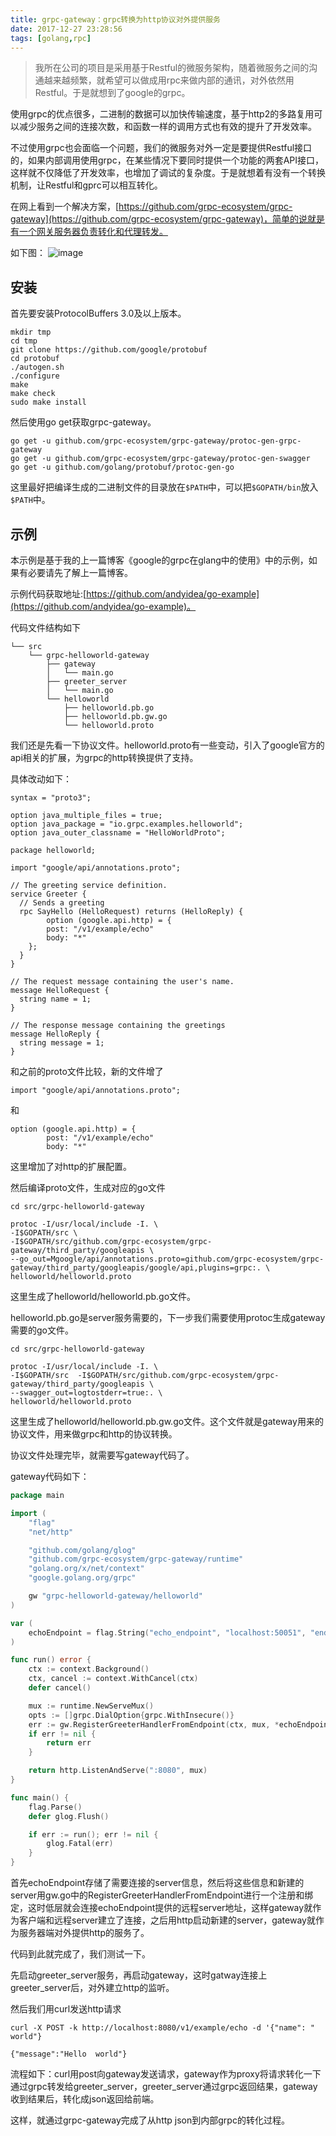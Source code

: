 ```yaml
---
title: grpc-gateway：grpc转换为http协议对外提供服务
date: 2017-12-27 23:28:56
tags: [golang,rpc]
---
```


> 我所在公司的项目是采用基于Restful的微服务架构，随着微服务之间的沟通越来越频繁，就希望可以做成用rpc来做内部的通讯，对外依然用Restful。于是就想到了google的grpc。

使用grpc的优点很多，二进制的数据可以加快传输速度，基于http2的多路复用可以减少服务之间的连接次数，和函数一样的调用方式也有效的提升了开发效率。

不过使用grpc也会面临一个问题，我们的微服务对外一定是要提供Restful接口的，如果内部调用使用grpc，在某些情况下要同时提供一个功能的两套API接口，这样就不仅降低了开发效率，也增加了调试的复杂度。于是就想着有没有一个转换机制，让Restful和gprc可以相互转化。

在网上看到一个解决方案，[https://github.com/grpc-ecosystem/grpc-gateway](https://github.com/grpc-ecosystem/grpc-gateway)，简单的说就是有一个网关服务器负责转化和代理转发。

如下图：
![image](http://www.grpc.io/img/grpc-rest-gateway.png)

## 安装

首先要安装ProtocolBuffers 3.0及以上版本。

```
mkdir tmp
cd tmp
git clone https://github.com/google/protobuf
cd protobuf
./autogen.sh
./configure
make
make check
sudo make install
```

然后使用go get获取grpc-gateway。

```
go get -u github.com/grpc-ecosystem/grpc-gateway/protoc-gen-grpc-gateway
go get -u github.com/grpc-ecosystem/grpc-gateway/protoc-gen-swagger
go get -u github.com/golang/protobuf/protoc-gen-go
```

这里最好把编译生成的二进制文件的目录放在`$PATH`中，可以把`$GOPATH/bin`放入`$PATH`中。

## 示例

本示例是基于我的上一篇博客《google的grpc在glang中的使用》中的示例，如果有必要请先了解上一篇博客。

示例代码获取地址:[https://github.com/andyidea/go-example](https://github.com/andyidea/go-example)。

代码文件结构如下
```
└── src
    └── grpc-helloworld-gateway
        ├── gateway
        │   └── main.go
        ├── greeter_server
        │   └── main.go
        └── helloworld
            ├── helloworld.pb.go
            ├── helloworld.pb.gw.go
            └── helloworld.proto

```

我们还是先看一下协议文件。helloworld.proto有一些变动，引入了google官方的api相关的扩展，为grpc的http转换提供了支持。

具体改动如下：
```
syntax = "proto3";

option java_multiple_files = true;
option java_package = "io.grpc.examples.helloworld";
option java_outer_classname = "HelloWorldProto";

package helloworld;

import "google/api/annotations.proto";

// The greeting service definition.
service Greeter {
  // Sends a greeting
  rpc SayHello (HelloRequest) returns (HelloReply) {
        option (google.api.http) = {
        post: "/v1/example/echo"
        body: "*"
    };
  }
}

// The request message containing the user's name.
message HelloRequest {
  string name = 1;
}

// The response message containing the greetings
message HelloReply {
  string message = 1;
}
```

和之前的proto文件比较，新的文件增了
```
import "google/api/annotations.proto";
```

和

```
option (google.api.http) = {
        post: "/v1/example/echo"
        body: "*"
```

这里增加了对http的扩展配置。

然后编译proto文件，生成对应的go文件

```
cd src/grpc-helloworld-gateway

protoc -I/usr/local/include -I. \
-I$GOPATH/src \
-I$GOPATH/src/github.com/grpc-ecosystem/grpc-gateway/third_party/googleapis \
--go_out=Mgoogle/api/annotations.proto=github.com/grpc-ecosystem/grpc-gateway/third_party/googleapis/google/api,plugins=grpc:. \
helloworld/helloworld.proto 
```

这里生成了helloworld/helloworld.pb.go文件。

helloworld.pb.go是server服务需要的，下一步我们需要使用protoc生成gateway需要的go文件。

```
cd src/grpc-helloworld-gateway

protoc -I/usr/local/include -I. \
-I$GOPATH/src  -I$GOPATH/src/github.com/grpc-ecosystem/grpc-gateway/third_party/googleapis \
--swagger_out=logtostderr=true:. \
helloworld/helloworld.proto
```

这里生成了helloworld/helloworld.pb.gw.go文件。这个文件就是gateway用来的协议文件，用来做grpc和http的协议转换。

协议文件处理完毕，就需要写gateway代码了。

gateway代码如下：

```go
package main

import (
	"flag"
	"net/http"

	"github.com/golang/glog"
	"github.com/grpc-ecosystem/grpc-gateway/runtime"
	"golang.org/x/net/context"
	"google.golang.org/grpc"

	gw "grpc-helloworld-gateway/helloworld"
)

var (
	echoEndpoint = flag.String("echo_endpoint", "localhost:50051", "endpoint of YourService")
)

func run() error {
	ctx := context.Background()
	ctx, cancel := context.WithCancel(ctx)
	defer cancel()

	mux := runtime.NewServeMux()
	opts := []grpc.DialOption{grpc.WithInsecure()}
	err := gw.RegisterGreeterHandlerFromEndpoint(ctx, mux, *echoEndpoint, opts)
	if err != nil {
		return err
	}

	return http.ListenAndServe(":8080", mux)
}

func main() {
	flag.Parse()
	defer glog.Flush()

	if err := run(); err != nil {
		glog.Fatal(err)
	}
}

```

首先echoEndpoint存储了需要连接的server信息，然后将这些信息和新建的server用gw.go中的RegisterGreeterHandlerFromEndpoint进行一个注册和绑定，这时低层就会连接echoEndpoint提供的远程server地址，这样gateway就作为客户端和远程server建立了连接，之后用http启动新建的server，gateway就作为服务器端对外提供http的服务了。

代码到此就完成了，我们测试一下。

先启动greeter_server服务，再启动gateway，这时gatway连接上greeter_server后，对外建立http的监听。

然后我们用curl发送http请求


```
curl -X POST -k http://localhost:8080/v1/example/echo -d '{"name": " world"}

{"message":"Hello  world"}
```

流程如下：curl用post向gateway发送请求，gateway作为proxy将请求转化一下通过grpc转发给greeter_server，greeter_server通过grpc返回结果，gateway收到结果后，转化成json返回给前端。

这样，就通过grpc-gateway完成了从http json到内部grpc的转化过程。